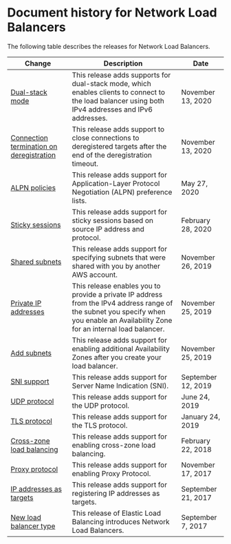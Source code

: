# Document history for Network Load Balancers<a name="doc-history"></a>

The following table describes the releases for Network Load Balancers\.

| Change | Description | Date | 
| --- |--- |--- |
| [Dual\-stack mode](https://docs.aws.amazon.com/elasticloadbalancing/latest/network/load-balancer-ip-address-type.html) | This release adds supports for dual\-stack mode, which enables clients to connect to the load balancer using both IPv4 addresses and IPv6 addresses\. | November 13, 2020 | 
| [Connection termination on deregistration](#doc-history) | This release adds support to close connections to deregistered targets after the end of the deregistration timeout\. | November 13, 2020 | 
| [ALPN policies](https://docs.aws.amazon.com/elasticloadbalancing/latest/network/create-tls-listener.html#alpn-policies) | This release adds support for Application\-Layer Protocol Negotiation \(ALPN\) preference lists\. | May 27, 2020 | 
| [Sticky sessions](https://docs.aws.amazon.com/elasticloadbalancing/latest/network/load-balancer-target-groups.html#sticky-sessions) | This release adds support for sticky sessions based on source IP address and protocol\. | February 28, 2020 | 
| [Shared subnets](#doc-history) | This release adds support for specifying subnets that were shared with you by another AWS account\. | November 26, 2019 | 
| [Private IP addresses](#doc-history) | This release enables you to provide a private IP address from the IPv4 address range of the subnet you specify when you enable an Availability Zone for an internal load balancer\. | November 25, 2019 | 
| [Add subnets](#doc-history) | This release adds support for enabling additional Availability Zones after you create your load balancer\. | November 25, 2019 | 
| [SNI support](https://docs.aws.amazon.com/elasticloadbalancing/latest/network/create-tls-listener.html#sni-certificate-list) | This release adds support for Server Name Indication \(SNI\)\. | September 12, 2019 | 
| [UDP protocol](#doc-history) | This release adds support for the UDP protocol\. | June 24, 2019 | 
| [TLS protocol](https://docs.aws.amazon.com/elasticloadbalancing/latest/network/create-tls-listener.html) | This release adds support for the TLS protocol\. | January 24, 2019 | 
| [Cross\-zone load balancing](#doc-history) | This release adds support for enabling cross\-zone load balancing\. | February 22, 2018 | 
| [Proxy protocol](https://docs.aws.amazon.com/elasticloadbalancing/latest/network/load-balancer-target-groups.html#proxy-protocol) | This release adds support for enabling Proxy Protocol\. | November 17, 2017 | 
| [IP addresses as targets](https://docs.aws.amazon.com/elasticloadbalancing/latest/network/load-balancer-target-groups.html#target-type) | This release adds support for registering IP addresses as targets\. | September 21, 2017 | 
| [New load balancer type](#doc-history) | This release of Elastic Load Balancing introduces Network Load Balancers\. | September 7, 2017 | 